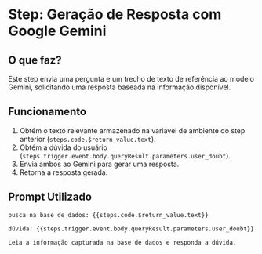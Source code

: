 # Step: Geração de Resposta com Google Gemini  

## O que faz?  
Este step envia uma pergunta e um trecho de texto de referência ao modelo Gemini, solicitando uma resposta baseada na informação disponível.  

## Funcionamento  
1. Obtém o texto relevante armazenado na variável de ambiente do step anterior (`steps.code.$return_value.text`).  
2. Obtém a dúvida do usuário (`steps.trigger.event.body.queryResult.parameters.user_doubt`).  
3. Envia ambos ao Gemini para gerar uma resposta.  
4. Retorna a resposta gerada.  

## Prompt Utilizado  
```plaintext
busca na base de dados: {{steps.code.$return_value.text}}

dúvida: {{steps.trigger.event.body.queryResult.parameters.user_doubt}}

Leia a informação capturada na base de dados e responda a dúvida.
